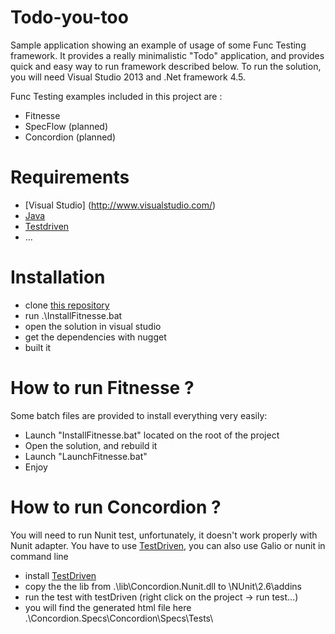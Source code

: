 Todo-you-too
============
Sample application  showing an example of usage of some Func Testing framework.
It provides a really minimalistic "Todo" application, and provides quick and easy way to run framework described below.
To run the solution, you will need Visual Studio 2013 and .Net framework 4.5.

Func Testing examples included in this project are :

 - Fitnesse
 - SpecFlow (planned)
 - Concordion (planned)

Requirements
============
 - [Visual Studio] (http://www.visualstudio.com/)
 - [Java](https://www.java.com/fr/download)
 - [Testdriven](http://testdriven.net/)
 -   ...
 
Installation
============

 - clone [this repository](https://github.com/JiceDessaint/Todo-you-too) 
 - run .\InstallFitnesse.bat
 - open the solution in visual studio
 - get the dependencies with nugget
 - built it

How to run Fitnesse ?
=====================
Some batch files are provided to install everything very easily:
 
 - Launch "InstallFitnesse.bat" located on the root of the project
 - Open the solution, and rebuild it
 - Launch "LaunchFitnesse.bat"
 - Enjoy
 
 How to run Concordion ?
 =======================
 
 You will need to run Nunit test, unfortunately, it doesn't work properly with Nunit adapter. You have to use [TestDriven](http://testdriven.net/), you can also use Galio or nunit in command line
 
  - install [TestDriven](http://testdriven.net/)
  - copy the the lib from .\lib\Concordion.Nunit.dll to <Install path of testDriven>\NUnit\2.6\addins
  - run the test with testDriven (right click on the project -> run test...)
  - you will find the generated html file here .\Concordion.Specs\Concordion\Specs\Tests\